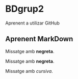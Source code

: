 # BDgrup2
Aprenent a utilizar GitHub

## Aprenent MarkDown
Missatge amb **negreta**.

Missatge amb __negreta__.

Missatge amb <em>cursiva</em>.
